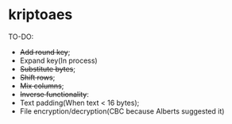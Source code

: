 # kriptoaes

TO-DO:
  - ~~Add round key~~;
  - Expand key(In process)
  - ~~Substitute bytes~~;
  - ~~Shift rows~~;
  - ~~Mix columns~~;
  - ~~Inverse functionality~~:
  - Text padding(When text < 16 bytes);
  - File encryption/decryption(CBC because Alberts suggested it)
